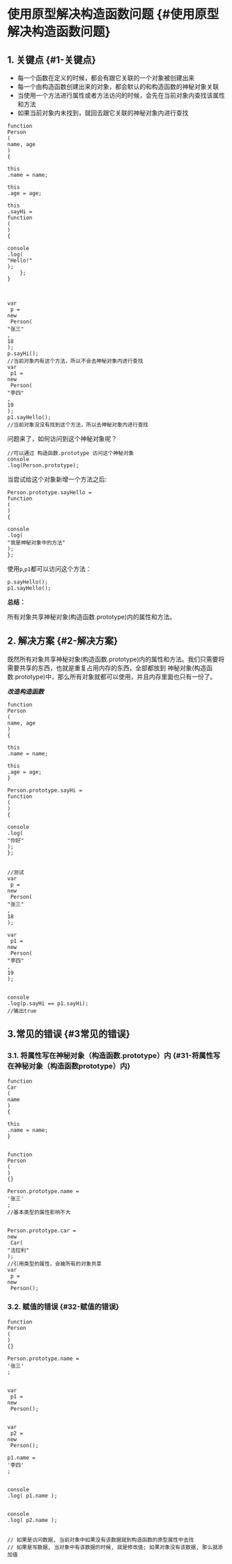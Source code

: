# 使用原型解决构造函数问题 {#使用原型解决构造函数问题}

## 1. 关键点 {#1-关键点}

* 每一个函数在定义的时候，都会有跟它关联的一个对象被创建出来
* 每一个由构造函数创建出来的对象，都会默认的和构造函数的神秘对象关联
* 当使用一个方法进行属性或者方法访问的时候，会先在当前对象内查找该属性和方法
* 如果当前对象内未找到，就回去跟它关联的神秘对象内进行查找

```
function
Person
(
name, age
)
{
    
this
.name = name;
    
this
.age = age;
    
this
.sayHi = 
function
(
)
{
        
console
.log(
"Hello!"
);
    };
}



var
 p = 
new
 Person(
"张三"
, 
18
);
p.sayHi(); 
//当前对象内有这个方法，所以不会去神秘对象内进行查找
var
 p1 = 
new
 Person(
"李四"
, 
19
);
p1.sayHello(); 
//当前对象没没有找到这个方法，所以去神秘对象内进行查找
```

问题来了，如何访问到这个神秘对象呢？

```
//可以通过 构造函数.prototype 访问这个神秘对象
console
.log(Person.prototype);

```

当尝试给这个对象新增一个方法之后:

```
Person.prototype.sayHello = 
function
(
)
{
    
console
.log(
"我是神秘对象中的方法"
);
};

```

使用`p`,`p1`都可以访问这个方法：

```
p.sayHello();
p1.sayHello();

```

**总结：**

所有对象共享神秘对象\(构造函数.prototype\)内的属性和方法。

## 2. 解决方案 {#2-解决方案}

既然所有对象共享神秘对象\(构造函数.prototype\)内的属性和方法。我们只需要将需要共享的东西，也就是重复占用内存的东西，全部都放到 神秘对象\(构造函数.prototype\)中，那么所有对象就都可以使用，并且内存里面也只有一份了。

_**改造构造函数**_

```
function
Person
(
name, age
)
{
    
this
.name = name;
    
this
.age = age;
}

Person.prototype.sayHi = 
function
(
)
{
    
console
.log(
"你好"
);
};


//测试
var
 p = 
new
 Person(
"张三"
, 
18
);

var
 p1 = 
new
 Person(
"李四"
, 
19
);


console
.log(p.sayHi == p1.sayHi); 
//输出true
```

## 3.常见的错误 {#3常见的错误}

### 3.1. 将属性写在神秘对象（构造函数.prototype）内 {#31-将属性写在神秘对象（构造函数prototype）内}

```
function
Car
(
name
)
{
     
this
.name = name;
}


function
Person
(
) 
{}

Person.prototype.name = 
'张三'
; 
//基本类型的属性影响不大


Person.prototype.car = 
new
 Car(
"法拉利"
); 
//引用类型的属性，会被所有的对象共享
var
 p = 
new
 Person();

```

### 3.2. 赋值的错误 {#32-赋值的错误}

```
function
Person
(
) 
{}

Person.prototype.name = 
'张三'
;


var
 p1 = 
new
 Person();


var
 p2 = 
new
 Person();

p1.name = 
'李四'
;


console
.log( p1.name );


console
.log( p2.name );


// 如果是访问数据, 当前对象中如果没有该数据就到构造函数的原型属性中去找
// 如果是写数据, 当对象中有该数据的时候, 就是修改值; 如果对象没有该数据, 那么就添加值
```



